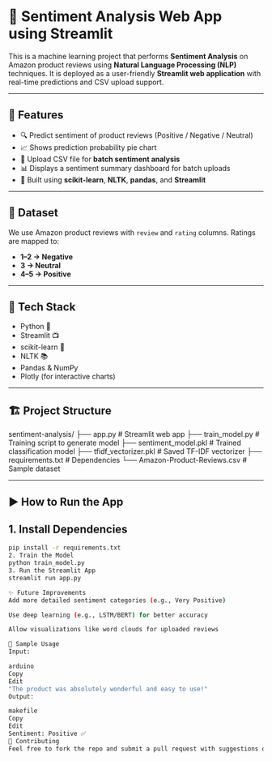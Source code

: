 # 🧠 Sentiment Analysis Web App using Streamlit

This is a machine learning project that performs **Sentiment Analysis** on Amazon product reviews using **Natural Language Processing (NLP)** techniques. 
It is deployed as a user-friendly **Streamlit web application** with real-time predictions and CSV upload support.

---

## 🚀 Features

- 🔍 Predict sentiment of product reviews (Positive / Negative / Neutral)
- 📈 Shows prediction probability pie chart
- 📂 Upload CSV file for **batch sentiment analysis**
- 📊 Displays a sentiment summary dashboard for batch uploads
- 💬 Built using **scikit-learn**, **NLTK**, **pandas**, and **Streamlit**

---

## 📁 Dataset

We use Amazon product reviews with `review` and `rating` columns. Ratings are mapped to:
- **1–2 → Negative**
- **3 → Neutral**
- **4–5 → Positive**

---

## 🧰 Tech Stack

- Python 🐍
- Streamlit 📺
- scikit-learn 🧠
- NLTK 📚
- Pandas & NumPy
- Plotly (for interactive charts)

---

## 🏗️ Project Structure

sentiment-analysis/
├── app.py # Streamlit web app
├── train_model.py # Training script to generate model
├── sentiment_model.pkl # Trained classification model
├── tfidf_vectorizer.pkl # Saved TF-IDF vectorizer
├── requirements.txt # Dependencies
└── Amazon-Product-Reviews.csv # Sample dataset

---

## ▶️ How to Run the App

## 1. Install Dependencies

```bash
pip install -r requirements.txt
2. Train the Model
python train_model.py
3. Run the Streamlit App
streamlit run app.py

✨ Future Improvements
Add more detailed sentiment categories (e.g., Very Positive)

Use deep learning (e.g., LSTM/BERT) for better accuracy

Allow visualizations like word clouds for uploaded reviews

📌 Sample Usage
Input:

arduino
Copy
Edit
"The product was absolutely wonderful and easy to use!"
Output:

makefile
Copy
Edit
Sentiment: Positive ✅
🤝 Contributing
Feel free to fork the repo and submit a pull request with suggestions or improvements.
